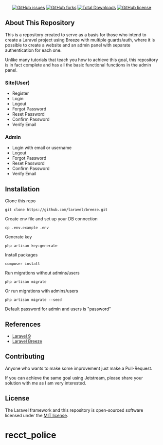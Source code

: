 <p align="center">
<a href="https://github.com/rubensrocha/laravel-breeze-multi-auth-admin/issues"><img alt="GitHub issues" src="https://img.shields.io/github/issues/rubensrocha/laravel-breeze-multi-auth-admin"></a>
<a href="https://github.com/rubensrocha/laravel-breeze-multi-auth-admin/network"><img alt="GitHub forks" src="https://img.shields.io/github/forks/rubensrocha/laravel-breeze-multi-auth-admin"></a>
<a href="https://packagist.org/packages/rubensrocha/laravel-breeze-multi-auth-admin"><img src="https://img.shields.io/packagist/dt/rubensrocha/laravel-breeze-multi-auth-admin" alt="Total Downloads"></a>
<a href="https://github.com/rubensrocha/laravel-breeze-multi-auth-admin/blob/main/LICENSE"><img alt="GitHub license" src="https://img.shields.io/github/license/rubensrocha/laravel-breeze-multi-auth-admin"></a>
</p>

## About This Repository

This is a repository created to serve as a basis for those who intend to create a Laravel project using Breeze with multiple guards/auth, where it is possible to create a website and an admin panel with separate authentication for each one.

Unlike many tutorials that teach you how to achieve this goal, this repository is in fact complete and has all the basic functional functions in the admin panel.

### Site(User)
- Register
- Login
- Logout
- Forgot Password
- Reset Password
- Confirm Password
- Verify Email

### Admin
- Login with email or username
- Logout
- Forgot Password
- Reset Password
- Confirm Password
- Verify Email

## Installation

Clone this repo

    git clone https://github.com/laravel/breeze.git

Create env file and set up your DB connection

    cp .env.example .env

Generate key

    php artisan key:generate

Install packages

    composer install

Run migrations without admins/users

    php artisan migrate

Or run migrations with admins/users

    php artisan migrate --seed

Default password for admin and users is "password"

## References
- [Laravel 9](https://laravel.com)
- [Laravel Breeze](https://laravel.com/docs/9.x/starter-kits#laravel-breeze)

## Contributing

Anyone who wants to make some improvement just make a Pull-Request.

If you can achieve the same goal using Jetstream, please share your solution with me as I am very interested.

## License

The Laravel framework and this repository is open-sourced software licensed under the [MIT license](https://opensource.org/licenses/MIT).
# recct_police
